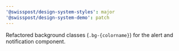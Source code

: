 ```yaml
---
'@swisspost/design-system-styles': major
'@swisspost/design-system-demo': patch
---
```


Refactored background classes (`.bg-{colorname}`) for the alert and notification component.
